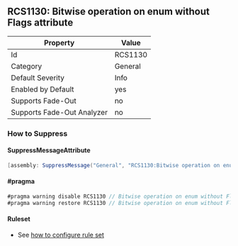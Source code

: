 ## RCS1130: Bitwise operation on enum without Flags attribute

Property | Value
--- | --- 
Id | RCS1130
Category | General
Default Severity | Info
Enabled by Default | yes
Supports Fade-Out | no
Supports Fade-Out Analyzer | no

### How to Suppress

#### SuppressMessageAttribute

```csharp
[assembly: SuppressMessage("General", "RCS1130:Bitwise operation on enum without Flags attribute.", Justification = "<Pending>")]
```

#### \#pragma

```csharp
#pragma warning disable RCS1130 // Bitwise operation on enum without Flags attribute.
#pragma warning restore RCS1130 // Bitwise operation on enum without Flags attribute.
```

#### Ruleset

* See [how to configure rule set](../HowToConfigureAnalyzers.md)
